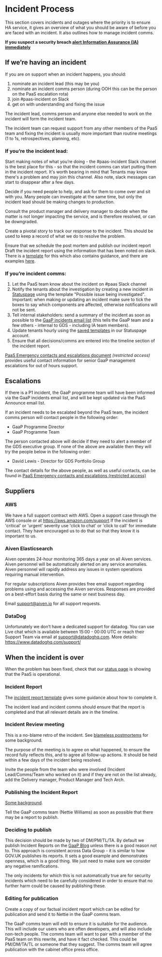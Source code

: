 # Incident Process

This section covers incidents and outages where the priority is to ensure HA service, it gives an overview of what you should be aware of before you are faced with an incident. It also outlines how to manage incident comms.

**If you suspect a security breach [alert Information Assurance (IA) immediately](/support/responding_to_security_issues/#if-you-suspect-a-security-breach)**

## If we’re having an incident

If you are on support when an incident happens, you should:

1. nominate an incident lead (this may be you)
2. nominate an incident comms person (during OOH this can be the person on the PaaS escalation rota)
3. join #paas-incident on Slack
4. get on with understanding and fixing the issue

The incident lead, comms person and anyone else needed to work on the incident will form the incident team.

The incident team can request support from any other members of the PaaS team and fixing the incident is usually more important than routine meetings (1 to 1s, retrospectives, planning, etc).

### If you’re the incident lead:

Start making notes of what you’re doing - the #paas-incident Slack channel is the best place for this - so that the incident comms can start putting them in the incident report. It's worth bearing in mind that Tenants may know there's a problem and may join this channel. Also note, slack messages can start to disappear after a few days.

Decide if you need people to help, and ask for them to come over and sit with you. Many people can investigate at the same time, but only the incident lead should be making changes to production.

Consult the product manager and delivery manager to decide when the matter is not longer impacting the service, and is therefore resolved, or can be downgraded.

Create a pivotal story to track our response to the incident. This should be used to keep a record of what we do to resolve the problem.

Ensure that we schedule the post mortem and publish our incident report Draft the incident report using the information that has been noted on slack. There is a [template](https://docs.google.com/a/digital.cabinet-office.gov.uk/document/d/155yrsyhHM9Feh-ucxLzyj7toIb2sMK8KiGVdEFLcyfQ/edit?usp=sharing) for this which also contains guidance, and there are examples [here](https://drive.google.com/drive/folders/0B5fiQJfQc7tRUVBTcjVfTFhVWUU?usp=sharing).

### If you’re incident comms:

<a id="if-youre-incident-comms"></a>

1. Let the PaaS team know about the incident on #paas Slack channel
2. Notify the tenants about the investigation by creating a new incident in [Statuspage](/team/statuspage/) using the template "Possible issue being investigated". Important: when making or updating an incident make sure to tick the boxes to say which components are affected, otherwise notifications will not be sent.
3. Tell internal stakeholders: send a summary of the incident as soon as possible to the [GaaP incidents email list](mailto:gaap-incidents@digital.cabinet-office.gov.uk) (this tells the GaaP team and a few others - internal to GDS - including IA team members).
4. Update tenants hourly using the [saved templates](https://manage.statuspage.io/pages/h4wt7brwsqr0) in our Statuspage account.
5. Ensure that all decisions/comms are entered into the timeline section of the incident report.

[PaaS Emergency contacts and escalations document](https://docs.google.com/a/digital.cabinet-office.gov.uk/document/d/1_6zxOjvwY-zrf1D8eDNT9AeRhlcPAocBhC8dmHfRw0Y/edit?usp=sharing) *(restricted access)* provides useful contact information for senior GaaP management escalations for out of hours support.


## Escalations

If there is a P1 incident, the GaaP programme team will have been informed via the GaaP incidents email list, and will be kept updated via the PaaS Announce email list.

If an incident needs to be escalated beyond the PaaS team, the incident comms person will contact people in the following order:

* GaaP Programme Director
* GaaP Programme Team

The person contacted above will decide if they need to alert a member of the GDS executive group. If none of the above are available then they will try the people below in the following order:

* David Lewis - Director for GDS Portfolio Group

The contact details for the above people, as well as useful contacts, can be found in
[PaaS Emergency contacts and escalations (restricted access)](https://docs.google.com/a/digital.cabinet-office.gov.uk/document/d/1_6zxOjvwY-zrf1D8eDNT9AeRhlcPAocBhC8dmHfRw0Y/edit?usp=sharing)

## Suppliers

### AWS

We have a full support contract with AWS. Open a support case through the AWS console or at https://aws.amazon.com/support
If the incident is 'critical' or 'urgent' severity use 'click to chat' or 'click to call' for immediate contact. They have encouraged us to do that so that they know it is important to us.

### Aiven Elasticsearch

Aiven operates 24-hour monitoring 365 days a year on all Aiven services. Aiven personnel will be automatically alerted on any service anomalies. Aiven personnel will rapidly address any issues in system operations requiring manual intervention.

For regular subscriptions Aiven provides free email support regarding problems using and accessing the Aiven services. Responses are provided on a best-effort basis during the same or next business day.

Email support@aiven.io for all support requests.

### DataDog

Unfortunately we don’t have a dedicated support for datadog. You can use Live chat which is available between 15:00 - 00:00 UTC or reach their Support Team via email at support@datadoghq.com. More details: https://www.datadoghq.com/support/


## When the incident is over

When the problem has been fixed, check that our [status page](https://status.cloud.service.gov.uk/) is showing that the PaaS is operational.

### Incident Report
The [incident report template](https://docs.google.com/a/digital.cabinet-office.gov.uk/document/d/155yrsyhHM9Feh-ucxLzyj7toIb2sMK8KiGVdEFLcyfQ/edit?usp=sharing) gives some guidance about how to complete it.

The incident lead and incident comms should ensure that the report is completed and that all relevant details are in the timeline.

### Incident Review meeting

This is a no-blame retro of the incident. See [blameless postmortems](https://codeascraft.com/2012/05/22/blameless-postmortems/) for some background.

The purpose of the meeting is to agree on what happened, to ensure the record fully reflects this, and to agree all follow-up actions. It should be held within a few days of the incident being resolved.

Invite the people from the team who were involved (Incident Lead/Comms/Team who worked on it) and if they are not on the list already, add the Delivery manager, Product Manager and Tech Arch.

### Publishing the Incident Report
[Some background](https://www.pivotaltracker.com/n/projects/1275640/stories/121574573).

Tell the GaaP comms team (Nettie Williams) as soon as possible that there may be a report to publish.

### Deciding to publish
This decision should be made by two of DM/PM/TL/TA.
By default we publish Incident Reports on the [GaaP Blog](https://governmentasaplatform.blog.gov.uk/) unless there is a good reason not to. This approach is consistent across Data Group - it is similar to how GOV.UK publishes its reports. It sets a good example and demonstrates openness, which is a good thing. We just need to make sure we consider any negative ramifications.

The only incidents for which this is not automatically true are for security incidents which need to be carefully considered in order to ensure that no further harm could be caused by publishing these.

### Editing for publication

Create a copy of our factual incident report which can be edited for publication and send it to Nettie in the GaaP comms team.

The GaaP comms team will edit to ensure it is suitable for the audience. This will include our users who are often developers, and will also include non-tech people. The comms team will want to pair with a member of the PaaS team on this rewrite, and have it fact checked. This could be PM/DM/TA/TL or someone that they suggest.
The comms team will agree publication with the cabinet office press office.
